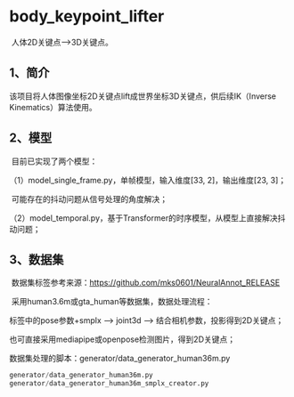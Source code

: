 # body_keypoint_lifter

​	人体2D关键点-->3D关键点。



## 1、简介

​	该项目将人体图像坐标2D关键点lift成世界坐标3D关键点，供后续IK（Inverse Kinematics）算法使用。

## 2、模型

​	目前已实现了两个模型：

（1）model_single_frame.py，单帧模型，输入维度[33, 2]，输出维度[23, 3]；

​	可能存在的抖动问题从信号处理的角度解决；

（2）model_temporal.py，基于Transformer的时序模型，从模型上直接解决抖动问题；

## 3、数据集

​	数据集标签参考来源：https://github.com/mks0601/NeuralAnnot_RELEASE

​	采用human3.6m或gta_human等数据集，数据处理流程：

标签中的pose参数+smplx --> joint3d --> 结合相机参数，投影得到2D关键点；

也可直接采用mediapipe或openpose检测图片，得到2D关键点；

数据集处理的脚本：generator/data_generator_human36m.py

``` python
generator/data_generator_human36m.py
generator/data_generator_human36m_smplx_creator.py
```





